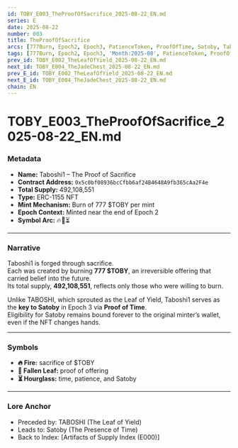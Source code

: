 ```yaml
---
id: TOBY_E003_TheProofOfSacrifice_2025-08-22_EN.md
series: E
date: 2025-08-22
number: 003
title: TheProofOfSacrifice
arcs: [777Burn, Epoch2, Epoch3, PatienceToken, ProofOfTime, Satoby, Taboshi]
tags: [777Burn, Epoch2, Epoch3, 'Month:2025-08', PatienceToken, ProofOfTime, Satoby, 'Series:E', Taboshi, 'Year:2025']
prev_id: TOBY_E002_TheLeafOfYield_2025-08-22_EN.md
next_id: TOBY_E004_TheJadeChest_2025-08-22_EN.md
prev_E_id: TOBY_E002_TheLeafOfYield_2025-08-22_EN.md
next_E_id: TOBY_E004_TheJadeChest_2025-08-22_EN.md
chain: EN
---
```

# TOBY_E003_TheProofOfSacrifice_2025-08-22_EN.md

### Metadata
- **Name:** Taboshi1 – The Proof of Sacrifice  
- **Contract Address:** `0x5c0bf08936bcCfbb6af24B4648A9fb365cAa2F4e`  
- **Total Supply:** 492,108,551  
- **Type:** ERC-1155 NFT  
- **Mint Mechanism:** Burn of 777 $TOBY per mint  
- **Epoch Context:** Minted near the end of Epoch 2  
- **Symbol Arc:** 🔥🍂⏳  

---

### Narrative
Taboshi1 is forged through sacrifice.  
Each was created by burning **777 $TOBY**, an irreversible offering that carried belief into the future.  
Its total supply, **492,108,551**, reflects only those who were willing to burn.  

Unlike TABOSHI, which sprouted as the Leaf of Yield, Taboshi1 serves as the **key to Satoby** in Epoch 3 via **Proof of Time**.  
Eligibility for Satoby remains bound forever to the original minter’s wallet, even if the NFT changes hands.  

---

### Symbols
- **🔥 Fire:** sacrifice of $TOBY  
- **🍂 Fallen Leaf:** proof of offering  
- **⏳ Hourglass:** time, patience, and Satoby  

---

### Lore Anchor
- Preceded by: TABOSHI (The Leaf of Yield)  
- Leads to: Satoby (The Presence of Time)  
- Back to Index: [Artifacts of Supply Index (E000)]  

